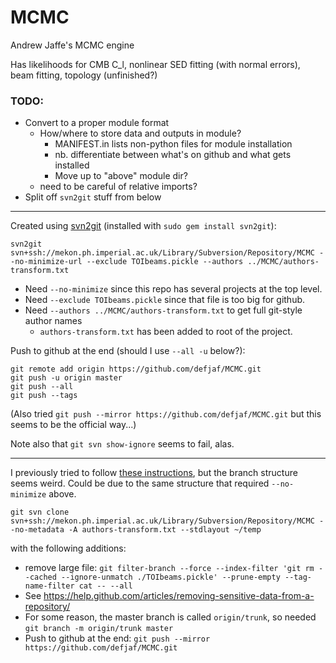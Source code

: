 # MCMC

Andrew Jaffe's MCMC engine

Has likelihoods for CMB C_l, nonlinear SED fitting (with normal errors), beam fitting, topology (unfinished?)


### TODO:
* Convert to a proper module format
  * How/where to store data and outputs in module?
    * MANIFEST.in lists non-python files for module installation
    * nb. differentiate between what's on github and what gets installed
    * Move up to "above" module dir?
  * need to be careful of relative imports?
* Split off `svn2git` stuff from below


----

Created using [svn2git][] (installed with `sudo gem install svn2git`):

    svn2git svn+ssh://mekon.ph.imperial.ac.uk/Library/Subversion/Repository/MCMC --no-minimize-url --exclude TOIbeams.pickle --authors ../MCMC/authors-transform.txt
    
* Need `--no-minimize` since this repo has several projects at the top level.
* Need `--exclude TOIbeams.pickle` since that file is too big for github.
* Need `--authors ../MCMC/authors-transform.txt` to get full git-style author names 
  * `authors-transform.txt` has been added to root of the project.
  

Push to github at the end (should I use `--all -u` below?):

    git remote add origin https://github.com/defjaf/MCMC.git
    git push -u origin master
    git push --all 
    git push --tags

(Also tried `git push --mirror https://github.com/defjaf/MCMC.git` but this seems to be the official way...)

Note also that `git svn show-ignore` seems to fail, alas.

[svn2git]: https://github.com/nirvdrum/svn2git

----

I previously tried to follow [these instructions][1], but the branch structure seems weird. Could be due to the same structure that required `--no-minimize` above.

    git svn clone svn+ssh://mekon.ph.imperial.ac.uk/Library/Subversion/Repository/MCMC --no-metadata -A authors-transform.txt --stdlayout ~/temp

with the following additions:
* remove large file: `git filter-branch --force --index-filter 'git rm --cached --ignore-unmatch ./TOIbeams.pickle' --prune-empty --tag-name-filter cat -- --all`
 * See <https://help.github.com/articles/removing-sensitive-data-from-a-repository/>
* For some reason, the master branch is called `origin/trunk`, so needed `git branch -m origin/trunk master`
* Push to github at the end: `git push --mirror https://github.com/defjaf/MCMC.git`

[1]: http://john.albin.net/git/convert-subversion-to-git
